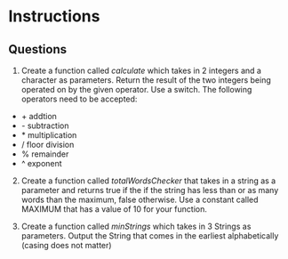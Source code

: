 # Instructions  

  ## Questions
  1. Create a function called _calculate_ which takes in 2 integers and a character as parameters. Return the result of the two integers being operated on by the given operator.  Use a switch.  The following operators need to be accepted:
   - \+ addtion 
   - \- subtraction 
   - \* multiplication 
   - / floor division 
   - % remainder 
   - ^ exponent 

  2. Create a function called _totalWordsChecker_ that takes in a string as a parameter and returns true if the if the string has less than or as many words than the maximum, false otherwise.  Use a constant called MAXIMUM that has a value of 10 for your function.

  3. Create a function called _minStrings_ which takes in 3 Strings as parameters.  Output the String that comes in the earliest alphabetically (casing does not matter)